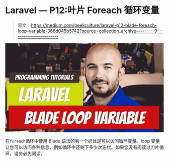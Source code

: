 # Laravel — P12:叶片 Foreach 循环变量

> 原文：<https://medium.com/geekculture/laravel-p12-blade-foreach-loop-variable-366d045b5742?source=collection_archive---------9----------------------->

![](img/df47682d48e8941606844408bb1c5482.png)

在`foreach`循环中使用 Blade 语法的另一个好处是可以访问循环变量。loop 变量让您可以访问各种信息，例如循环中还剩下多少次迭代。如果您没有阅读过刀片循环，请务必先阅读。